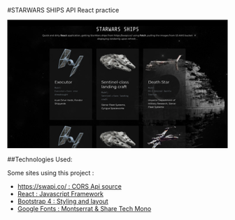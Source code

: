 #STARWARS SHIPS API React practice

![Starwars ships](/src/screenshot.png)

##Technologies Used: 

Some sites using this project :

* [https://swapi.co/ : CORS Api source](https://swapi.co/)
* [React : Javascript Framework](https://reactjs.org/)
* [Bootstrap 4 : Styling and layout](https://getbootstrap.com/)
* [Google Fonts : Montserrat & Share Tech Mono ](https://fonts.google.com/)